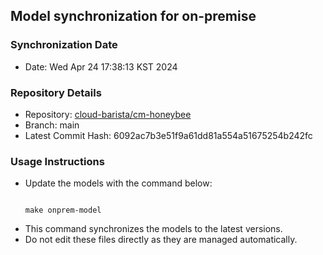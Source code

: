 ## Model synchronization for on-premise

### Synchronization Date
- Date: Wed Apr 24 17:38:13 KST 2024

### Repository Details
- Repository: [cloud-barista/cm-honeybee](https://github.com/cloud-barista/cm-honeybee.git)
- Branch: main
- Latest Commit Hash: 6092ac7b3e51f9a61dd81a554a51675254b242fc

### Usage Instructions
- Update the models with the command below:
  ```
  
  make onprem-model
  ```
- This command synchronizes the models to the latest versions.
- Do not edit these files directly as they are managed automatically.
